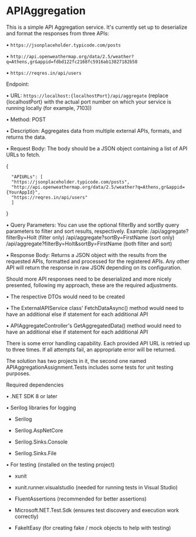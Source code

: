 # APIAggregation
This is a simple API Aggregation service. It's currently set up to deserialize and format the responses from three APIs:

  • `https://jsonplaceholder.typicode.com/posts`
  
  • `http://api.openweathermap.org/data/2.5/weather?q=Athens,gr&appid=fdbd122fc2168fc5916ab13827182b58`
  
  • `https://reqres.in/api/users`


Endpoint:

• URL: `https://localhost:{localhostPort}/api/aggregate` (replace {localhostPort} with the actual port number on which your service is running locally (for example, 7103))

• Method: POST

• Description: Aggregates data from multiple external APIs, formats, and returns the data.

• Request Body: The body should be a JSON object containing a list of API URLs to fetch.
  
  {
  
      "APIURLs": [
      "https://jsonplaceholder.typicode.com/posts",
      "http://api.openweathermap.org/data/2.5/weather?q=Athens,gr&appid={YourAppId}",
      "https://reqres.in/api/users"
      ]
  }

• Query Parameters: You can use the optional filterBy and sortBy query parameters to filter and sort results, respectively.
Example: /api/aggregate?filterBy=Holt (filter only)  /api/aggregate?sortBy=FirstName (sort only) /api/aggregate?filterBy=Holt&sortBy=FirstName (both filter and sort)

• Response Body: Returns a JSON object with the results from the requested APIs, formatted and processed for the registered APIs. Any other API will return the response in raw JSON depending on its configuration.


Should more API responses need to be deserialized and more nicely presented, following my approach, these are the required adjustments.

• The respective DTOs would need to be created

• The ExternalAPIService class' FetchDataAsync() method would need to have an additional else if statement for each additional API

• APIAggregateController's GetAggregatedData() method would need to have an additional else if statement for each additional API


There is some error handling capability. Each provided API URL is retried up to three times. If all attempts fail, an appropriate error will be returned.

The solution has two projects in it, the second one named APIAggregationAssignment.Tests includes some tests for unit testing purposes.


Required dependencies

• .NET SDK 8 or later

• Serilog libraries for logging

  - Serilog
    
  - Serilog.AspNetCore
  
  - Serilog.Sinks.Console
  
  - Serilog.Sinks.File

• For testing (installed on the testing project)

  - xunit

  - xunit.runner.visualstudio (needed for running tests in Visual Studio)

  - FluentAssertions (recommended for better assertions)

  - Microsoft.NET.Test.Sdk (ensures test discovery and execution work correctly)

  - FakeItEasy (for creating fake / mock objects to help with testing)
